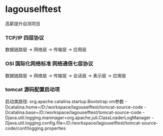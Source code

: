 # lagouselftest
高薪提升自测项目

### TCP/IP 四层协议

数据链路层 -> 网络层 -> 传输层 -> 应用层

### OSI 国际化网络标准 网络通信七层协议

数据链路层 -> 网络层 -> 传输层 -> 会话层 -> 表示层 -> 应用层

### tomcat 源码配置启动项
启动类路径:
org.apache.catalina.startup.Bootstrap
vm参数
-Dcatalina.home=/D:/workspace/lagouselftest/tomcat-source-code
-Dcatalina.base=/D:/workspace/lagouselftest/tomcat-source-code
-Djava.util.logging.manmager=org.apache.juli.ClassLoaderLogManager
-Djava.util.logging.config.file=/D:/workspace/lagouselftest/tomcat-source-code/conf/logging.properties